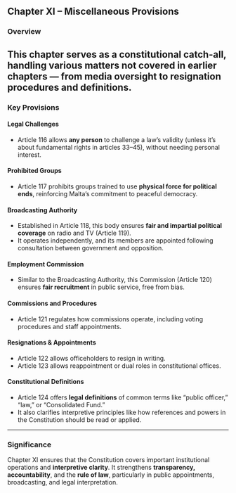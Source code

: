 ## Chapter XI – Miscellaneous Provisions

### Overview

## This chapter serves as a **constitutional catch-all**, handling various matters not covered in earlier chapters — from media oversight to resignation procedures and definitions.

### Key Provisions

#### Legal Challenges

- Article 116 allows **any person** to challenge a law’s validity (unless it’s about fundamental rights in articles 33–45), without needing personal interest.

#### Prohibited Groups

- Article 117 prohibits groups trained to use **physical force for political ends**, reinforcing Malta’s commitment to peaceful democracy.

#### Broadcasting Authority

- Established in Article 118, this body ensures **fair and impartial political coverage** on radio and TV (Article 119).
- It operates independently, and its members are appointed following consultation between government and opposition.

#### Employment Commission

- Similar to the Broadcasting Authority, this Commission (Article 120) ensures **fair recruitment** in public service, free from bias.

#### Commissions and Procedures

- Article 121 regulates how commissions operate, including voting procedures and staff appointments.

#### Resignations & Appointments

- Article 122 allows officeholders to resign in writing.
- Article 123 allows reappointment or dual roles in constitutional offices.

#### Constitutional Definitions

- Article 124 offers **legal definitions** of common terms like “public officer,” “law,” or “Consolidated Fund.”
- It also clarifies interpretive principles like how references and powers in the Constitution should be read or applied.

---

### Significance

Chapter XI ensures that the Constitution covers important institutional operations and **interpretive clarity**. It strengthens **transparency, accountability**, and the **rule of law**, particularly in public appointments, broadcasting, and legal interpretation.
